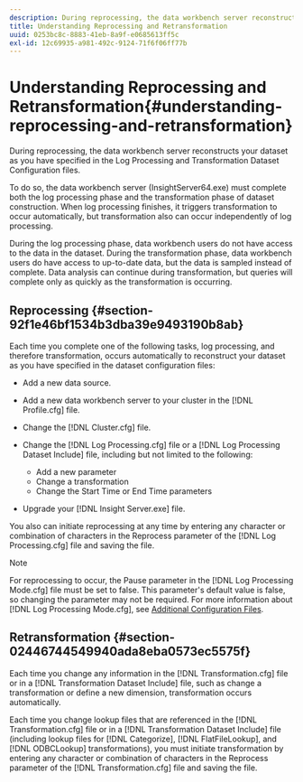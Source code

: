 ```yaml
---
description: During reprocessing, the data workbench server reconstructs your dataset as you have specified in the Log Processing and Transformation Dataset Configuration files.
title: Understanding Reprocessing and Retransformation
uuid: 0253bc8c-8883-41eb-8a9f-e0685613ff5c
exl-id: 12c69935-a981-492c-9124-71f6f06ff77b
---
```

# Understanding Reprocessing and Retransformation{#understanding-reprocessing-and-retransformation}

During reprocessing, the data workbench server reconstructs your dataset as you have specified in the Log Processing and Transformation Dataset Configuration files.

 To do so, the data workbench server (InsightServer64.exe) must complete both the log processing phase and the transformation phase of dataset construction. When log processing finishes, it triggers transformation to occur automatically, but transformation also can occur independently of log processing.

During the log processing phase, data workbench users do not have access to the data in the dataset. During the transformation phase, data workbench users do have access to up-to-date data, but the data is sampled instead of complete. Data analysis can continue during transformation, but queries will complete only as quickly as the transformation is occurring.

## Reprocessing {#section-92f1e46bf1534b3dba39e9493190b8ab}

Each time you complete one of the following tasks, log processing, and therefore transformation, occurs automatically to reconstruct your dataset as you have specified in the dataset configuration files:

* Add a new data source. 
* Add a new data workbench server to your cluster in the [!DNL Profile.cfg] file. 
* Change the [!DNL Cluster.cfg] file. 
* Change the [!DNL Log Processing.cfg] file or a [!DNL Log Processing Dataset Include] file, including but not limited to the following:

  * Add a new parameter 
  * Change a transformation 
  * Change the Start Time or End Time parameters

* Upgrade your [!DNL Insight Server.exe] file.

You also can initiate reprocessing at any time by entering any character or combination of characters in the Reprocess parameter of the [!DNL Log Processing.cfg] file and saving the file.

>[!NOTE]
>
>For reprocessing to occur, the Pause parameter in the [!DNL Log Processing Mode.cfg] file must be set to false. This parameter's default value is false, so changing the parameter may not be required. For more information about [!DNL Log Processing Mode.cfg], see [Additional Configuration Files](/help/home/c-dataset-const-proc/c-add-config-files/c-add-config-files.md). 

## Retransformation {#section-02446744549940ada8eba0573ec5575f}

Each time you change any information in the [!DNL Transformation.cfg] file or in a [!DNL Transformation Dataset Include] file, such as change a transformation or define a new dimension, transformation occurs automatically.

Each time you change lookup files that are referenced in the [!DNL Transformation.cfg] file or in a [!DNL Transformation Dataset Include] file (including lookup files for [!DNL Categorize], [!DNL FlatFileLookup], and [!DNL ODBCLookup] transformations), you must initiate transformation by entering any character or combination of characters in the Reprocess parameter of the [!DNL Transformation.cfg] file and saving the file.
